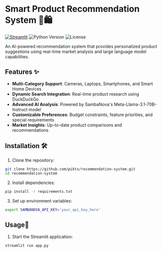 # Smart Product Recommendation System 🤖🛍️

[![Streamlit](https://static.streamlit.io/badges/streamlit_badge_black_white.svg)](https://your-app-url.streamlit.app/)
![Python Version](https://img.shields.io/badge/python-3.9%2B-blue)
![License](https://img.shields.io/badge/License-MIT-green)

An AI-powered recommendation system that provides personalized product suggestions using real-time market analysis and large language model capabilities.

## Features ✨

- **Multi-Category Support**: Cameras, Laptops, Smartphones, and Smart Home Devices
- **Dynamic Search Integration**: Real-time product research using DuckDuckGo
- **Advanced AI Analysis**: Powered by SambaNova's Meta-Llama-3.1-70B-Instruct model
- **Customizable Preferences**: Budget constraints, feature priorities, and special requirements
- **Market Insights**: Up-to-date product comparisons and recommendations

## Installation 🛠️

1. Clone the repository:
```bash
git clone https://github.com/piktx/recommendation-system.git
cd recommendation-system
```

2. Install dependencies:
```sh
pip install -r requirements.txt
```

3. Set up environment variables:
```sh
export SAMBANOVA_API_KEY='your_api_key_here'
```

## Usage🚀
1. Start the Streamlit application:
```sh
streamlit run app.py
```










